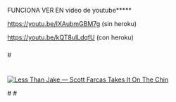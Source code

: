FUNCIONA VER EN
video de youtube*****

https://youtu.be/IXAubmGBM7g (sin heroku)

https://youtu.be/kQT8ulLdqfU (con heroku)
###
#<a target="_blank">
# 
  [![Less Than Jake — Scott Farcas Takes It On The Chin](https://img.youtube.com/vi/IXAubmGBM7g/0.jpg)](https://youtu.be/IXAubmGBM7g)
 
#</a>
#<a href="https://youtu.be/IXAubmGBM7g"><img src="(https://youtu.be/IXAubmGBM7g/0.jpg" alt="" title="Automatically Deploy to Fly.io with GitHub Actions"></a>




